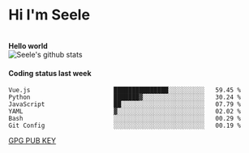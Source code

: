 <h1>Hi I'm Seele</h1>
<br>
<b> Hello world</b>
<br>
<img src="https://github-readme-stats-eight-jade.vercel.app/api?username=Seele0oO&show_icons=true&icon_color=0366d6&bg_color=ffffff&hide_title=true&hide=contribs&include_all_commits=true" alt="Seele's github stats"/>
<br>

<h4>Coding status last week </h4>

<!--START_SECTION:waka-->

```text
Vue.js                       ███████████████░░░░░░░░░░   59.45 %
Python                       ███████▓░░░░░░░░░░░░░░░░░   30.24 %
JavaScript                   ██░░░░░░░░░░░░░░░░░░░░░░░   07.79 %
YAML                         ▓░░░░░░░░░░░░░░░░░░░░░░░░   02.02 %
Bash                         ░░░░░░░░░░░░░░░░░░░░░░░░░   00.29 %
Git Config                   ░░░░░░░░░░░░░░░░░░░░░░░░░   00.19 %
```

<!--END_SECTION:waka-->



[GPG PUB KEY](https://keys.openpgp.org/vks/v1/by-fingerprint/3FCE91BF5B9666B55B67213C4C57B7824A5B6680)

